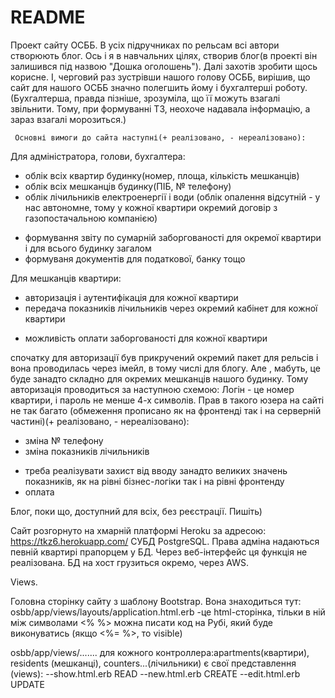 # README

Проект сайту ОСББ.
В усіх підручниках по рельсам всі автори створюють блог. Ось і я в навчальних цілях, 
створив  блог(в проекті він залишився під назвою "Дошка оголошень").
Далі захотів зробити щось корисне. І, черговий раз зустрівши нашого голову ОСББ, 
вирішив, що сайт для нашого ОСББ значно полегшить йому і бухгалтерші роботу.
(Бухгалтерша, правда пізніше, зрозуміла, що її можуть взагалі звільнити. Тому, при формуванні ТЗ, 
неохоче надавала інформацію, а зараз взагалі морозиться.) 
	
     Основні вимоги до сайта наступні(+ реалізовано, - нереалізовано):
     
Для адміністратора, голови, бухгалтера:

+ облік всіх квартир будинку(номер, площа, кількість мешканців) 
+ облік всіх мешканців будинку(ПІБ, № телефону)                    
+ облік лічильників електроенергії і води 
 (облік опалення відсутній - у нас автономне, тому у кожної квартири
  окремий договір з газопостачальною компанією)
- формування звіту по сумарній заборгованості для окремої квартири і для всього будинку загалом
- формуваня документів для податкової, банку тощо

Для мешканців квартири:

+ авторизація і аутентифікація для кожної квартири
+ передача показників лічильників через окремий кабінет для кожної квартири
- можливість оплати заборгованості для кожної квартири

спочатку для авторизації був прикручений окремий пакет для рельсів і вона проводилась через 
імейл, в тому числі для блогу. Але , мабуть, це буде занадто складно для окремих мешканців
нашого будинку. Тому авторизація проводиться за наступною схемою: Логін - це номер квартири, і пароль
не менше 4-х символів. Прав в такого юзера на сайті не так багато
(обмеження прописано як на фронтенді так і на серверній частині)(+ реалізовано, - нереалізовано):

+ зміна № телефону
+ зміна показників лічильників
- треба реалізувати захист від вводу занадто великих значень показників, як на рівні бізнес-логіки так 
  і на рівні фронтенду
- оплата

Блог, поки що, доступний для всіх, без реєстрації. Пишіть)

Сайт розгорнуто на хмарній платформі Heroku за адресою: https://tkz6.herokuapp.com/
CУБД PostgreSQL. Права адміна надаються певній квартирі прапорцем у БД. Через веб-інтерфейс ця функція не 
реалізована. БД на хост грузиться окремо, через AWS.

Views. 

Головна сторінку сайту з шаблону Bootstrap. Вона знаходиться тут: osbb/app/views/layouts/application.html.erb  -це  html-сторінка,
тільки в ній між символами <%  %> можна писати код на Рубі, який буде виконуватись (якщо <%=  %>, то visible)

osbb/app/views/.......
для кожного контроллера:apartments(квартири), residents (мешканці), counters...(лічильники) є свої представлення (views):
  --show.html.erb   READ
  --new.html.erb    CREATE
  --edit.html.erb   UPDATE
